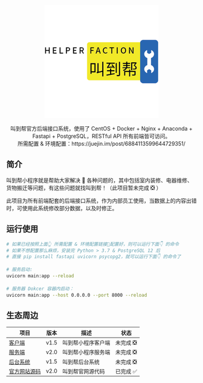 <p align="center">
    <a href="#">
        <img alt="叫到帮" src="https://raw.githubusercontent.com/Sanzro-Lee/HELPER_FACTION_official_background_management_system/master/images/%E5%8F%AB%E5%88%B0%E5%B8%AE_logo.png" width="300">
    </a>
</p>

<p align="center">
    叫到帮官方后端接口系统，使用了 CentOS + Docker + Nginx + Anaconda + Fastapi + PostgreSQL，RESTful API 所有前端皆可访问。<br>
    所需配置 & 环境配置：https://juejin.im/post/6884113599644729351/
</p>

<!-- <p align="center">
    <img alt="brage" src="https://img.shields.io/github/issues/Sanzro-Lee/HELPER_FACTION_official_background_management_system" width="auto">
    <img alt="brage" src="https://img.shields.io/github/forks/Sanzro-Lee/HELPER_FACTION_official_background_management_system" width="auto">
    <img alt="brage" src="https://img.shields.io/github/stars/Sanzro-Lee/HELPER_FACTION_official_background_management_system" width="auto">
    <img alt="brage" src="https://img.shields.io/github/license/Sanzro-Lee/HELPER_FACTION_official_background_management_system" width="auto">
</p> -->

## 简介

叫到帮小程序就是帮助大家解决 🧰 各种问题的，其中包括室内装修、电器维修、货物搬迁等问题，有这些问题就找叫到帮！（此项目暂未完成 ❎ ）

此项目为所有前端配套的后端接口系统，作为内部员工使用，当数据上的内容出错时，可使用此系统修改部分数据，以及时修正。


## 运行使用

```bash
# 如果已经按照上面👆 所需配置 & 环境配置链接🔗配置好，则可以运行下面👇 的命令
# 如果不想配置那么麻烦，安装完 Python > 3.7 & PostgreSQL 12 后
# 直接 pip install fastapi uvicorn psycopg2，就可以运行下面👇 的命令了

# 服务启动: 
uvicorn main:app --reload

# 服务器 Dokcer 容器内启动：
uvicorn main:app --host 0.0.0.0 --port 8000 --reload
```


<!-- ## 文档
https://helperfaction.github.io/docs -->

## 生态周边

|项目|版本|描述|状态|
|--|--|--|--|
|[客户端](https://github.com/Sanzro-Lee/HELPER_FACTION_official_weapp_customer)|v1.5|叫到帮小程序客户端|未完成 ❎|
|[服务端](https://github.com/Sanzro-Lee/HELPER_FACTION_official_weapp_service)|v2.0|叫到帮小程序服务端|未完成 ❎|
|[后台系统](https://github.com/Sanzro-Lee/HELPER_FACTION_official_background_management_system)|v1.5|叫到帮后台系统|未完成 ❎|
|[官方网站源码](https://github.com/Sanzro-Lee/HELPER_FACTION_official_website)|v2.0|叫到帮官网源代码|已完成 ✅|